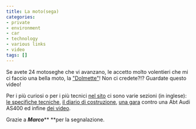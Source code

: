 ```yaml
---
title: La moto(sega)
categories:
- private
- environment
- car
- technology
- various links
- video
tags: []
---
```

Se avete 24 motoseghe che vi avanzano, le accetto molto volentieri che mi ci
faccio una bella moto, la ["Dolmette"](http://www.dolmette.com
"http://www.dolmette.com" )! Non ci credete?!? Guardate questo video!

Per i più curiosi o per i più tecnici [nel sito](http://www.dolmette.com
"http://www.dolmette.com" ) ci sono varie sezioni (in inglese): [le specifiche
tecniche](http://www.dolmar.com/757.php "http://www.dolmar.com/757.php" ), [il
diario di costruzione](http://www.dolmar.com/759.php
"http://www.dolmar.com/759.php" ), [una gara](http://www.dolmar.com/758.php
"http://www.dolmar.com/758.php" ) contro una Abt Audi AS400 ed infine [dei
video](http://www.dolmar.com/1138.php "http://www.dolmar.com/1138.php" ).

Grazie a _**Marco**_** **per la segnalazione.

